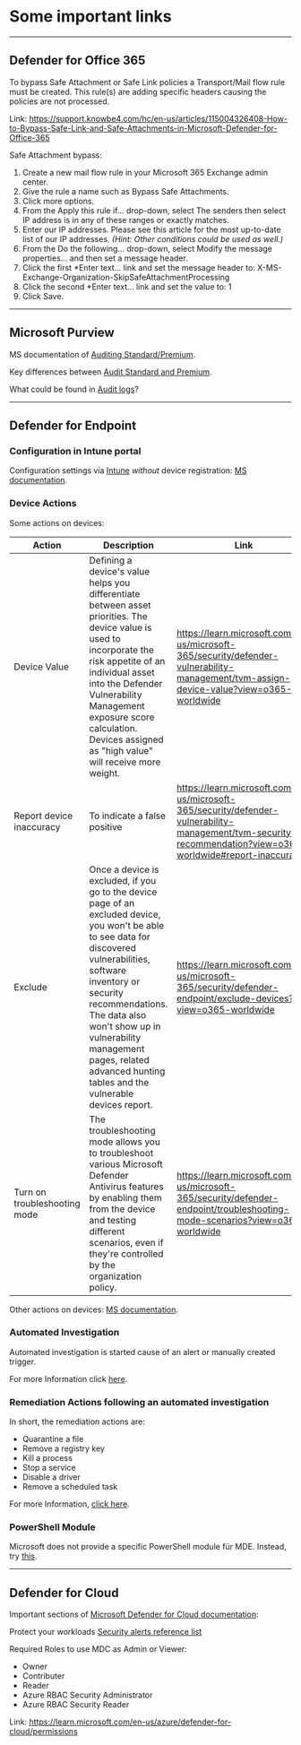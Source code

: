 # Some important links

---

## Defender for Office 365

To bypass Safe Attachment or Safe Link policies a Transport/Mail flow rule must be created. This rule(s) are adding specific headers causing the policies are not processed.

Link: <https://support.knowbe4.com/hc/en-us/articles/115004326408-How-to-Bypass-Safe-Link-and-Safe-Attachments-in-Microsoft-Defender-for-Office-365>

Safe Attachment bypass:

1. Create a new mail flow rule in your Microsoft 365 Exchange admin center.
1. Give the rule a name such as Bypass Safe Attachments.
1. Click more options.
1. From the Apply this rule if… drop-down, select The senders then select IP address is in any of these ranges or exactly matches.
1. Enter our IP addresses. Please see this article for the most up-to-date list of our IP addresses. _(Hint: Other conditions could be used as well.)_
1. From the Do the following… drop-down, select Modify the message properties... and then set a message header.
1. Click the first *Enter text... link and set the message header to: X-MS-Exchange-Organization-SkipSafeAttachmentProcessing
1. Click the second *Enter text... link and set the value to: 1
1. Click Save.

---

## Microsoft Purview

MS documentation of [Auditing Standard/Premium](https://learn.microsoft.com/en-us/purview/audit-solutions-overview).

Key differences between [Audit Standard and Premium](https://learn.microsoft.com/en-us/purview/audit-solutions-overview#comparison-of-key-capabilities).

What could be found in [Audit logs](https://learn.microsoft.com/en-us/purview/audit-log-activities)?

---

## Defender for Endpoint

### Configuration in Intune portal

Configuration settings via [Intune](https://endpoint.microsoft.com) _without_ device registration: [MS documentation](https://learn.microsoft.com/en-us/mem/intune/protect/mde-security-integration?pivots=mdssc-ga).

### Device Actions

Some actions on devices:

| Action | Description | Link |
| --- | --- | --- |
| Device Value | Defining a device's value helps you differentiate between asset priorities. The device value is used to incorporate the risk appetite of an individual asset into the Defender Vulnerability Management exposure score calculation. Devices assigned as "high value" will receive more weight. | <https://learn.microsoft.com/en-us/microsoft-365/security/defender-vulnerability-management/tvm-assign-device-value?view=o365-worldwide> |
| Report device inaccuracy | To indicate a false positive | <https://learn.microsoft.com/en-us/microsoft-365/security/defender-vulnerability-management/tvm-security-recommendation?view=o365-worldwide#report-inaccuracy> |
| Exclude | Once a device is excluded, if you go to the device page of an excluded device, you won't be able to see data for discovered vulnerabilities, software inventory or security recommendations. The data also won't show up in vulnerability management pages, related advanced hunting tables and the vulnerable devices report. | <https://learn.microsoft.com/en-us/microsoft-365/security/defender-endpoint/exclude-devices?view=o365-worldwide> |
| Turn on troubleshooting mode | The troubleshooting mode allows you to troubleshoot various Microsoft Defender Antivirus features by enabling them from the device and testing different scenarios, even if they're controlled by the organization policy. | <https://learn.microsoft.com/en-us/microsoft-365/security/defender-endpoint/troubleshooting-mode-scenarios?view=o365-worldwide> |

Other actions on devices: [MS documentation](https://learn.microsoft.com/en-us/microsoft-365/security/defender-endpoint/respond-machine-alerts?view=o365-worldwide).

### Automated Investigation

Automated investigation is started cause of an alert or manually created trigger.

For more Information click [here](https://learn.microsoft.com/en-us/microsoft-365/security/defender-endpoint/automated-investigations?view=o365-worldwide).

### Remediation Actions following an automated investigation

In short, the remediation actions are:

- Quarantine a file
- Remove a registry key
- Kill a process
- Stop a service
- Disable a driver
- Remove a scheduled task

For more Information, [click here](https://learn.microsoft.com/en-us/microsoft-365/security/defender-endpoint/manage-auto-investigation?view=o365-worldwide).

### PowerShell Module

Microsoft does not provide a specific PowerShell module für MDE. Instead, try [this](https://github.com/alexverboon/PSMDATP).

---

## Defender for Cloud

Important sections of [Microsoft Defender for Cloud documentation](https://learn.microsoft.com/en-us/azure/defender-for-cloud/):

Protect your workloads
[Security alerts reference list](https://learn.microsoft.com/en-us/azure/defender-for-cloud/alerts-reference)

Required Roles to use MDC as Admin or Viewer:

- Owner
- Contributer
- Reader
- Azure RBAC Security Administrator
- Azure RBAC Security Reader

Link: <https://learn.microsoft.com/en-us/azure/defender-for-cloud/permissions>
